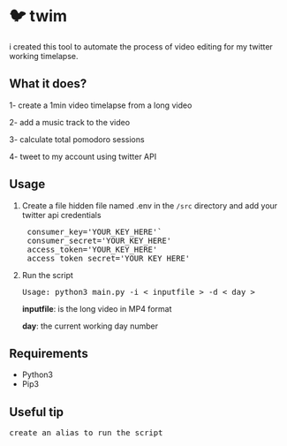 # 🐦 twim
i created this tool to automate the process of video editing for my twitter working timelapse.

## What it does?
1- create a 1min video timelapse from a long video 

2- add a music track to the video

3- calculate total pomodoro sessions

4- tweet to my account  using twitter API

## Usage

1. Create a file hidden file named .env in the `/src` directory and add your twitter api credentials
    <pre>
    consumer_key='YOUR_KEY_HERE'`
    consumer_secret='YOUR_KEY_HERE'
    access_token='YOUR_KEY_HERE'
    access_token_secret='YOUR_KEY_HERE'</pre>

2. Run the script
    <pre>Usage: python3 main.py -i < inputfile > -d < day ></pre>

    **inputfile**: is the long video in MP4 format

    **day**: the current working day number

## Requirements
- Python3
- Pip3

## Useful tip
<pre>create an alias to run the script</pre>

